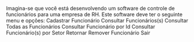 Imagina-se que você está desenvolvendo um software de controle de funcionários para uma empresa de RH. Este software deve ter o seguinte menu e opções:
Cadastrar Funcionário
Consultar Funcionários(s)
Consultar Todas as Funcionários
Consultar Funcionário por Id
Consultar Funcionário(s) por Setor
Retornar 
Remover Funcionário
Sair
